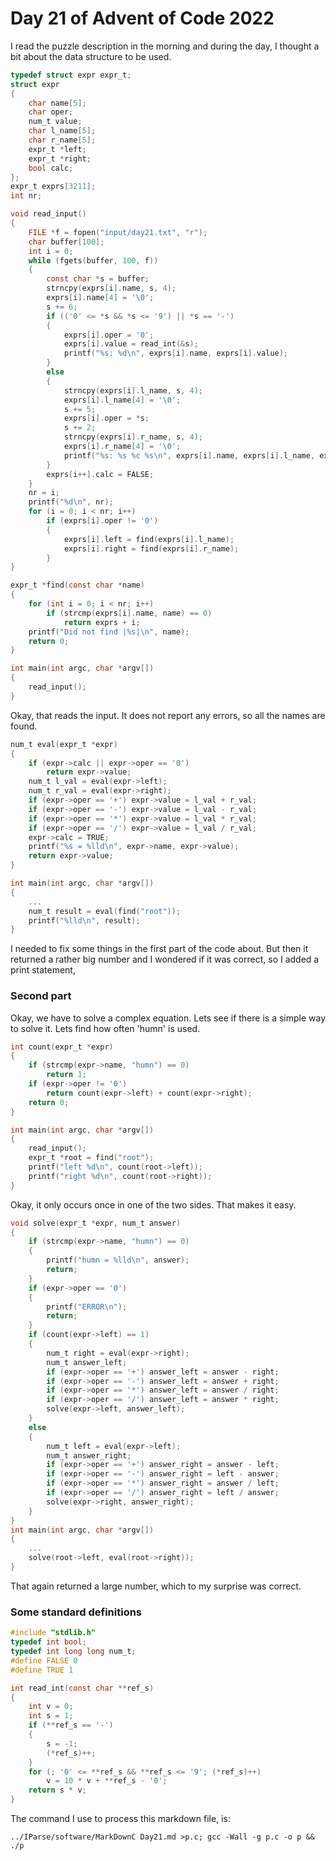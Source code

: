 # Day 21 of Advent of Code 2022

I read the puzzle description in the morning and during
the day, I thought a bit about the data structure to be
used.
```c
typedef struct expr expr_t;
struct expr
{
    char name[5];
    char oper;
    num_t value;
    char l_name[5];
    char r_name[5];
    expr_t *left;
    expr_t *right;
    bool calc;
};
expr_t exprs[3211];
int nr;

void read_input()
{
    FILE *f = fopen("input/day21.txt", "r");
    char buffer[100];
    int i = 0;
    while (fgets(buffer, 100, f))
    {
        const char *s = buffer;
        strncpy(exprs[i].name, s, 4);
        exprs[i].name[4] = '\0';
        s += 6;
        if (('0' <= *s && *s <= '9') || *s == '-')
        {
            exprs[i].oper = '0';
            exprs[i].value = read_int(&s);
            printf("%s: %d\n", exprs[i].name, exprs[i].value);
        }
        else
        {
            strncpy(exprs[i].l_name, s, 4);
            exprs[i].l_name[4] = '\0';
            s += 5;
            exprs[i].oper = *s;
            s += 2;
            strncpy(exprs[i].r_name, s, 4);
            exprs[i].r_name[4] = '\0';
            printf("%s: %s %c %s\n", exprs[i].name, exprs[i].l_name, exprs[i].oper, exprs[i].r_name);
        }
        exprs[i++].calc = FALSE;
    }
    nr = i;
    printf("%d\n", nr);
    for (i = 0; i < nr; i++)
        if (exprs[i].oper != '0')
        {
            exprs[i].left = find(exprs[i].l_name);
            exprs[i].right = find(exprs[i].r_name);
        }
}

expr_t *find(const char *name)
{
    for (int i = 0; i < nr; i++)
        if (strcmp(exprs[i].name, name) == 0)
            return exprs + i;
    printf("Did not find |%s|\n", name);
    return 0;
}

int main(int argc, char *argv[])
{
    read_input();
}
```

Okay, that reads the input. It does not report any errors, so all the
names are found.

```c
num_t eval(expr_t *expr)
{
    if (expr->calc || expr->oper == '0')
        return expr->value;
    num_t l_val = eval(expr->left);
    num_t r_val = eval(expr->right);
    if (expr->oper == '+') expr->value = l_val + r_val;
    if (expr->oper == '-') expr->value = l_val - r_val;
    if (expr->oper == '*') expr->value = l_val * r_val;
    if (expr->oper == '/') expr->value = l_val / r_val;
    expr->calc = TRUE;
    printf("%s = %lld\n", expr->name, expr->value);
    return expr->value;
}

int main(int argc, char *argv[])
{
    ...
    num_t result = eval(find("root"));
    printf("%lld\n", result);
}
```
I needed to fix some things in the first part of the code about. But
then it returned a rather big number and I wondered if it was correct,
so I added a print statement,             

### Second part

Okay, we have to solve a complex equation. Lets see if there is a simple
way to solve it. Lets find how often 'humn' is used.

```c
int count(expr_t *expr)
{
    if (strcmp(expr->name, "humn") == 0)
        return 1;
    if (expr->oper != '0')
        return count(expr->left) + count(expr->right);
    return 0;
}

int main(int argc, char *argv[])
{
    read_input();
    expr_t *root = find("root");
    printf("left %d\n", count(root->left));
    printf("right %d\n", count(root->right));
}
```

Okay, it only occurs once in one of the two sides. That makes it easy.
```c
void solve(expr_t *expr, num_t answer)
{
    if (strcmp(expr->name, "humn") == 0)
    {
        printf("humn = %lld\n", answer);
        return;
    }
    if (expr->oper == '0')
    {
        printf("ERROR\n");
        return;
    }
    if (count(expr->left) == 1)
    {
        num_t right = eval(expr->right);
        num_t answer_left;
        if (expr->oper == '+') answer_left = answer - right;
        if (expr->oper == '-') answer_left = answer + right;
        if (expr->oper == '*') answer_left = answer / right;
        if (expr->oper == '/') answer_left = answer * right;
        solve(expr->left, answer_left);
    }
    else
    {
        num_t left = eval(expr->left);
        num_t answer_right;
        if (expr->oper == '+') answer_right = answer - left;
        if (expr->oper == '-') answer_right = left - answer;
        if (expr->oper == '*') answer_right = answer / left;
        if (expr->oper == '/') answer_right = left / answer;
        solve(expr->right, answer_right);
    }
}
int main(int argc, char *argv[])
{
    ...
    solve(root->left, eval(root->right));
}
```
That again returned a large number, which to my surprise was correct.

### Some standard definitions

```c
#include "stdlib.h"
typedef int bool;
typedef int long long num_t;
#define FALSE 0
#define TRUE 1

int read_int(const char **ref_s)
{
    int v = 0;
    int s = 1;
    if (**ref_s == '-')
    {
        s = -1;
        (*ref_s)++;
    } 
    for (; '0' <= **ref_s && **ref_s <= '9'; (*ref_s)++)
        v = 10 * v + **ref_s - '0';
    return s * v;
}
```

The command I use to process this markdown file, is:
```
../IParse/software/MarkDownC Day21.md >p.c; gcc -Wall -g p.c -o p && ./p
```
